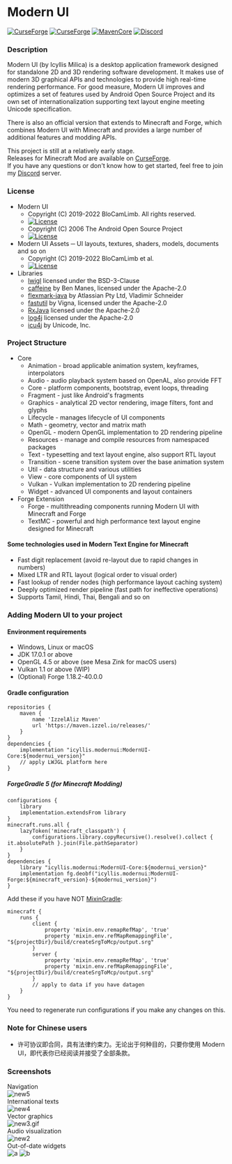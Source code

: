 # Modern UI
[![CurseForge](http://cf.way2muchnoise.eu/full_352491_downloads.svg)](https://www.curseforge.com/minecraft/mc-mods/modern-ui)
[![CurseForge](http://cf.way2muchnoise.eu/versions/For%20Minecraft_352491_all.svg)](https://www.curseforge.com/minecraft/mc-mods/modern-ui)
[![MavenCore](https://img.shields.io/badge/dynamic/xml?color=orange&label=Core%20Version&query=%2Fmetadata%2Fversioning%2Flatest&url=https%3A%2F%2Fmaven.izzel.io%2Freleases%2Ficyllis%2Fmodernui%2FModernUI-Core%2Fmaven-metadata.xml)]()
[![Discord](https://img.shields.io/discord/696234198767501363?color=green&label=Discord&style=flat)](https://discord.gg/kmyGKt2)
### Description
Modern UI (by Icyllis Milica) is a desktop application framework designed for standalone 2D and 3D rendering software development.
It makes use of modern 3D graphical APIs and technologies to provide high real-time rendering performance.
For good measure, Modern UI improves and optimizes a set of features used by Android Open Source Project
and its own set of internationalization supporting text layout engine meeting Unicode specification.

There is also an official version that extends to Minecraft and Forge,
which combines Modern UI with Minecraft and provides a large number of additional features and modding APIs.

This project is still at a relatively early stage.  
Releases for Minecraft Mod are available on [CurseForge](https://www.curseforge.com/minecraft/mc-mods/modern-ui).  
If you have any questions or don't know how to get started, feel free to join my [Discord](https://discord.gg/kmyGKt2) server.
### License
* Modern UI
  - Copyright (C) 2019-2022 BloCamLimb. All rights reserved.
  - [![License](https://img.shields.io/badge/License-LGPL--3.0--or--later-blue.svg?style=flat-square)](https://www.gnu.org/licenses/lgpl-3.0.en.html)
  - Copyright (C) 2006 The Android Open Source Project
  - [![License](https://img.shields.io/badge/License-Apache%202.0-orange.svg?style=flat-square)](https://opensource.org/licenses/Apache-2.0)
* Modern UI Assets ─ UI layouts, textures, shaders, models, documents and so on
  - Copyright (C) 2019-2022 BloCamLimb et al.
  - [![License](https://img.shields.io/badge/License-CC%20BY--NC--SA%204.0-yellow.svg?style=flat-square)](https://creativecommons.org/licenses/by-nc-sa/4.0/)
* Libraries
  - [lwjgl](https://github.com/LWJGL/lwjgl3) licensed under the BSD-3-Clause
  - [caffeine](https://github.com/ben-manes/caffeine) by Ben Manes, licensed under the Apache-2.0
  - [flexmark-java](https://github.com/vsch/flexmark-java) by Atlassian Pty Ltd, Vladimir Schneider
  - [fastutil](https://github.com/vigna/fastutil) by Vigna, licensed under the Apache-2.0
  - [RxJava](https://github.com/ReactiveX/RxJava) licensed under the Apache-2.0
  - [log4j](https://github.com/apache/logging-log4j2) licensed under the Apache-2.0
  - [icu4j](https://github.com/unicode-org/icu) by Unicode, Inc.
### Project Structure
* Core
  - Animation - broad applicable animation system, keyframes, interpolators
  - Audio - audio playback system based on OpenAL, also provide FFT
  - Core - platform components, bootstrap, event loops, threading
  - Fragment - just like Android's fragments
  - Graphics - analytical 2D vector rendering, image filters, font and glyphs
  - Lifecycle - manages lifecycle of UI components
  - Math - geometry, vector and matrix math
  - OpenGL - modern OpenGL implementation to 2D rendering pipeline
  - Resources - manage and compile resources from namespaced packages
  - Text - typesetting and text layout engine, also support RTL layout
  - Transition - scene transition system over the base animation system
  - Util - data structure and various utilities
  - View - core components of UI system
  - Vulkan - Vulkan implementation to 2D rendering pipeline
  - Widget - advanced UI components and layout containers
* Forge Extension
  - Forge - multithreading components running Modern UI with Minecraft and Forge 
  - TextMC - powerful and high performance text layout engine designed for Minecraft
#### Some technologies used in Modern Text Engine for Minecraft
  - Fast digit replacement (avoid re-layout due to rapid changes in numbers)
  - Mixed LTR and RTL layout (logical order to visual order)
  - Fast lookup of render nodes (high performance layout caching system)
  - Deeply optimized render pipeline (fast path for ineffective operations)
  - Supports Tamil, Hindi, Thai, Bengali and so on
### Adding Modern UI to your project
#### Environment requirements
- Windows, Linux or macOS
- JDK 17.0.1 or above
- OpenGL 4.5 or above (see Mesa Zink for macOS users)
- Vulkan 1.1 or above (WIP)
- (Optional) Forge 1.18.2-40.0.0
#### Gradle configuration
```
repositories {
    maven {
        name 'IzzelAliz Maven'
        url 'https://maven.izzel.io/releases/'
    }
}
dependencies {
    implementation "icyllis.modernui:ModernUI-Core:${modernui_version}"
    // apply LWJGL platform here
}
```
##### ForgeGradle 5 (for Minecraft Modding)
```
configurations {
    library
    implementation.extendsFrom library
}
minecraft.runs.all {
    lazyToken('minecraft_classpath') {
        configurations.library.copyRecursive().resolve().collect { it.absolutePath }.join(File.pathSeparator)
    }
}
dependencies {
    library "icyllis.modernui:ModernUI-Core:${modernui_version}"
    implementation fg.deobf("icyllis.modernui:ModernUI-Forge:${minecraft_version}-${modernui_version}")
}
```
Add these if you have NOT [MixinGradle](https://github.com/SpongePowered/MixinGradle):
```
minecraft {
    runs {
        client {
            property 'mixin.env.remapRefMap', 'true'
            property 'mixin.env.refMapRemappingFile', "${projectDir}/build/createSrgToMcp/output.srg"
        }
        server {
            property 'mixin.env.remapRefMap', 'true'
            property 'mixin.env.refMapRemappingFile', "${projectDir}/build/createSrgToMcp/output.srg"
        }
        // apply to data if you have datagen
    }
}
```
You need to regenerate run configurations if you make any changes on this.
### Note for Chinese users
- 许可协议即合同，具有法律约束力。无论出于何种目的，只要你使用 Modern UI，即代表你已经阅读并接受了全部条款。
### Screenshots
Navigation  
![new5](https://s2.loli.net/2022/03/06/hwAoHTgZNWBvEdq.png)  
International texts  
![new4](https://s2.loli.net/2022/03/06/TM5dVKnpqNvDiJH.png)  
Vector graphics  
![new3.gif](https://i.loli.net/2021/09/27/yNsL98XtpKP7UVA.gif)  
Audio visualization  
![new2](https://i.loli.net/2021/09/24/TJjyzd6oOf5pPcq.png)  
Out-of-date widgets  
![a](https://i.loli.net/2020/05/15/fYAow29d4JtqaGu.png)
![b](https://i.loli.net/2020/04/10/LDBFc1qo5wtnS8u.png)
